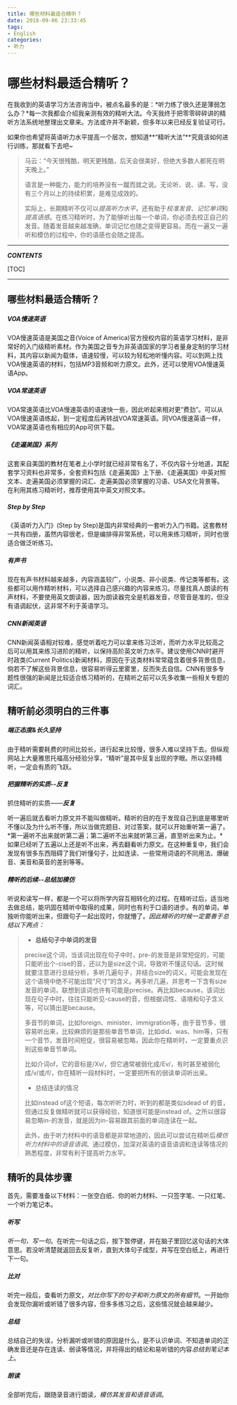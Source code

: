 ```yaml
---
title: 哪些材料最适合精听？
date: 2018-09-06 23:33:45
tags:
- English
categories:
- 听力
---
```


# 哪些材料最适合精听？

在我收到的英语学习方法咨询当中，被点名最多的是：*听力练了很久还是薄弱怎么办？*每一次我都会介绍我亲测有效的精听大法。今天我终于把零零碎碎讲的精听方法系统地整理出文章来。方法或许并不新颖，但多年以来已经反复验证可行。

如果你也希望将英语听力水平提高一个层次，想知道**“精听大法”**究竟该如何进行训练，那就看下去吧~



> 马云：“今天很残酷，明天更残酷，后天会很美好，但绝大多数人都死在明天晚上。”
>
> 语言是一种能力，能力的培养没有一蹴而就之说。无论听、说、读、写，没有三个月以上的持续积累，是难见成效的。
>
> 实际上，长期精听不仅可以*提高听力水平*，还有助于*校准发音*、*记忆单词*和*提高语感*。在练习精听时，为了能够听出每一个单词，你必须去校正自己的发音。随着发音越来越准确，单词记忆也随之变得更容易。而在一遍又一遍听和模仿的过程中，你的语感也会随之提高。

---

***CONTENTS***

[TOC]

---

## 哪些材料最适合精听？

##### **VOA慢速英语**

VOA慢速英语是美国之音(Voice of America)官方授权内容的英语学习材料，是非常好的入门级精听素材。作为美国之音专为非英语国家的学习者量身定制的学习材料，其内容以新闻为载体，语速较慢，可以较为轻松地听懂内容。可以到网上找VOA慢速英语的材料，包括MP3音频和听力原文。此外，还可以使用VOA慢速英语App。

##### **VOA常速英语**

VOA常速英语比VOA慢速英语的语速快一些，因此听起来相对更“费劲”。可以从VOA慢速英语练起，到一定程度后再转战VOA常速英语。同VOA慢速英语一样，VOA常速英语也有相应的App可供下载。

##### **《走遍美国》系列**

这套来自美国的教材在笔者上小学时就已经非常有名了，不仅内容十分地道，其配套学习资料也非常多，全套资料包括《走遍美国》上下册、《走遍美国》中英对照文本、走遍美国必须掌握的词汇、走遍美国必须掌握的习语、USA文化背景等。在利用其练习精听时，推荐使用其中英文对照文本。

##### **Step by Step**

《英语听力入门》(Step by Step)是国内非常经典的一套听力入门书籍。这套教材一共有四册，虽然内容很老，但是编排得非常系统，可以用来练习精听，同时也很适合做泛听练习。

##### **有声书**

现在有声书材料越来越多，内容涵盖较广，小说类、非小说类、传记类等都有。这些都可以用作精听材料，可以选择自己感兴趣的内容来练习。尽量找真人朗读的有声材料，不要使用英文朗读器，因为朗读器完全是机器发音，尽管音是准的，但没有语调起伏，这非常不利于英语学习。

##### **CNN新闻英语**

CNN新闻英语相对较难，感觉听着吃力可以拿来练习泛听，而听力水平比较高之后可以用其来练习进阶的精听，以保持高阶英文听力水平。建议使用CNN时避开时政类(Current Politics)新闻材料，原因在于这类材料常常蕴含着很多背景信息，倘若不了解这些背景信息，很容易听得云里雾里，反而失去自信。CNN有很多专题性很强的新闻是比较适合练习精听的，在精听之前可以先多收集一些相关专题的词汇。

## 精听前必须明白的三件事

##### **端正态度&长久坚持**

由于精听需要耗费的时间比较长，进行起来比较慢，很多人难以坚持下去。但纵观网站上大量雅思托福高分经验分享，“精听”是其中反复出现的字眼。所以坚持精听，一定会有质的飞跃。

##### **把握精听的实质--反复**

抓住精听的实质——***反复***

听一遍后就去看听力原文并不能叫做精听。精听的目的在于发现自己到底是哪里听不懂以及为什么听不懂，所以当做完题目、对过答案，就可以开始重听第一遍了。*第一遍听不出来就听第二遍；第二遍听不出来就听第三遍，直至听出来为止。*如果已经听了五遍以上还是听不出来，再去翻看听力原文。在这种重复中，我们会发现有很多东西阻碍了我们听懂句子，比如连读、一些常用词语的不同用法、爆破音、美音和英音的差别等等。

##### **精听的后续--总结加模仿**

听说和读写一样，都是一个可以将所学内容互相转化的过程。在精听过后，适当地去做总结，能巩固在精听中取得的成果，同时也有利于口语的进步。有的单词，单独听你能听出来，但跟句子一起出现时，你就懵了。*因此精听的时候一定要善于总结以下两点：*

> - **总结句子中单词的发音**
>
> precise这个词，当该词出现在句子中时，pre-的发音是非常短促的，可能只能听出个-cise的音，还以为是size这个词，导致听不懂这句话。这时候就要注意进行总结分析，多听几遍句子，并结合size的词义，可能会发现在这个语境中绝不可能出现“尺寸”的含义。再多听几遍，并思考一下含有size发音的单词，联想到该词也许有可能是precise。再比如because，该词出现在句子中时，往往只能听见-cause的音，但根据词性、语境和句子含义等，可以猜出是because。
>
> 多音节的单词，比如foreign、minister、immigration等，由于音节多，很容易听出来，比较麻烦的是那些单音节单词，比如did、was、him等，只有一个音节，发音时间短促，很容易被忽略，因此你在精听时，一定要重点识别这些单音节单词。
>
> 比如介词of，它的音标是/Xv/，但它通常被弱化成/Ev/，有时甚至被弱化成/v/或/f/，你在精听一段材料时，一定要把所有的弱读单词听出来。
>
> - 总结连读的情况
>
> 比如instead of这个短语，每次听听力时，听到的都是类似sdead of 的音，但通过反复做精听就可以获得经验，知道很可能是instead of。之所以很容易忽略in-的发音，就是因为in-容易跟其前面的单词连读在一起。
>
> 此外，由于听力材料中的语音都是非常地道的，因此可以尝试在精听后*模仿听力材料中的语音语调*。通过模仿，加深对英语的语音语调和连读等情况的熟悉程度，非常有利于提高听力水平。

## 精听的具体步骤

首先，需要准备以下材料：一张空白纸、你的听力材料、一只签字笔、一只红笔、一个听力笔记本。

##### **听写**

*听一句，写一句*。在听完一句话之后，按下暂停键，并在脑子里回忆这句话的大体意思。若没听清楚就返回去反复听，直到大体句子成型，并写在空白纸上，再进行下一句。

##### **比对**

听完一段后，查看听力原文，*对比你写下的句子和听力原文的所有细节*。一开始你会发现你漏听或听错了很多内容，但多多练习之后，这些情况就会越来越少。

##### **总结**

总结自己的失误，分析漏听或听错的原因是什么，是不认识单词、不知道单词的正确发音还是存在连读、弱读等情况，并将得出的结论和易听错的内容*总结到笔记本上*。

##### **朗读**

全部听完后，跟随录音进行朗读，*模仿其发音和语音语调*。